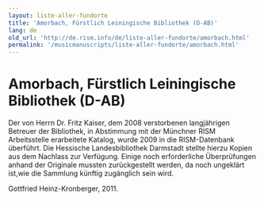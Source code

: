 ```yaml
---
layout: liste-aller-fundorte
title: 'Amorbach, Fürstlich Leiningische Bibliothek (D-AB)'
lang: de
old_url: 'http://de.rism.info/de/liste-aller-fundorte/amorbach.html'
permalink: '/musicmanuscripts/liste-aller-fundorte/amorbach.html'
---
```



# Amorbach, Fürstlich Leiningische Bibliothek (D-AB)

Der von Herrn Dr. Fritz Kaiser, dem 2008 verstorbenen langjährigen Betreuer der Bibliothek, in Abstimmung mit der Münchner RISM Arbeitsstelle erarbeitete Katalog, wurde 2009 in die RISM-Datenbank überführt. Die Hessische Landesbibliothek Darmstadt stellte hierzu Kopien aus dem Nachlass zur Verfügung. Einige noch erforderliche Überprüfungen anhand der Originale mussten zurückgestellt werden, da noch ungeklärt ist,wie die Sammlung künftig zugänglich sein wird.


Gottfried Heinz-Kronberger, 2011.

